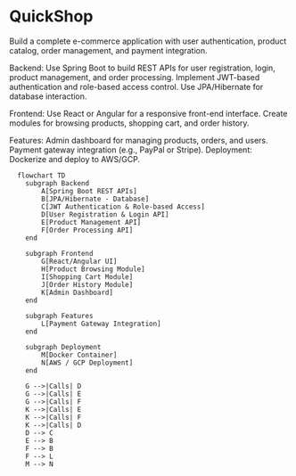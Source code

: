 # QuickShop
Build a complete e-commerce application with user authentication, product catalog, order management, and payment integration.

Backend:
Use Spring Boot to build REST APIs for user registration, login, product management, and order processing.
Implement JWT-based authentication and role-based access control.
Use JPA/Hibernate for database interaction.

Frontend:
Use React or Angular for a responsive front-end interface.
Create modules for browsing products, shopping cart, and order history.

Features:
Admin dashboard for managing products, orders, and users.
Payment gateway integration (e.g., PayPal or Stripe).
Deployment: Dockerize and deploy to AWS/GCP.

```mermaid
  flowchart TD
    subgraph Backend
        A[Spring Boot REST APIs]
        B[JPA/Hibernate - Database]
        C[JWT Authentication & Role-based Access]
        D[User Registration & Login API]
        E[Product Management API]
        F[Order Processing API]
    end

    subgraph Frontend
        G[React/Angular UI]
        H[Product Browsing Module]
        I[Shopping Cart Module]
        J[Order History Module]
        K[Admin Dashboard]
    end

    subgraph Features
        L[Payment Gateway Integration]
    end

    subgraph Deployment
        M[Docker Container]
        N[AWS / GCP Deployment]
    end

    G -->|Calls| D
    G -->|Calls| E
    G -->|Calls| F
    K -->|Calls| E
    K -->|Calls| F
    K -->|Calls| D
    D --> C
    E --> B
    F --> B
    F --> L
    M --> N
```
